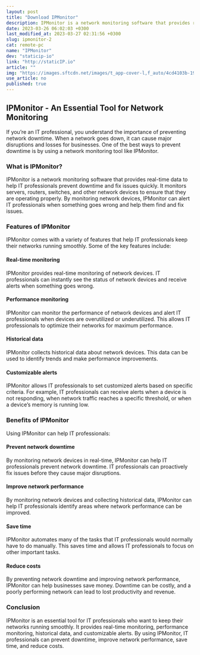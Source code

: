 ```yaml
---
layout: post
title: "Download IPMonitor"
description: IPMonitor is a network monitoring software that provides real-time data to help IT professionals prevent downtime and fix issues quickly. Learn more about its features and benefits.
date: 2023-03-26 06:02:03 +0300
last_modified_at: 2023-03-27 02:31:56 +0300
slug: ipmonitor-2
cat: remote-pc
name: "IPMonitor"
dev: "staticip-io"
link: "http://staticIP.io"
article: ""
img: "https://images.sftcdn.net/images/t_app-cover-l,f_auto/4cd4103b-197b-48c9-af8c-0cd9c507d861/zboyr5gxz9pngzjwqfpz/ipmonitor-2-screenshot.png"
use_article: no
published: true
---
```

## IPMonitor - An Essential Tool for Network Monitoring

If you’re an IT professional, you understand the importance of preventing network downtime. When a network goes down, it can cause major disruptions and losses for businesses. One of the best ways to prevent downtime is by using a network monitoring tool like IPMonitor.

### What is IPMonitor?

IPMonitor is a network monitoring software that provides real-time data to help IT professionals prevent downtime and fix issues quickly. It monitors servers, routers, switches, and other network devices to ensure that they are operating properly. By monitoring network devices, IPMonitor can alert IT professionals when something goes wrong and help them find and fix issues. 

### Features of IPMonitor
IPMonitor comes with a variety of features that help IT professionals keep their networks running smoothly. Some of the key features include:

#### Real-time monitoring
IPMonitor provides real-time monitoring of network devices. IT professionals can instantly see the status of network devices and receive alerts when something goes wrong.

#### Performance monitoring
IPMonitor can monitor the performance of network devices and alert IT professionals when devices are overutilized or underutilized. This allows IT professionals to optimize their networks for maximum performance.

#### Historical data
IPMonitor collects historical data about network devices. This data can be used to identify trends and make performance improvements.

#### Customizable alerts
IPMonitor allows IT professionals to set customized alerts based on specific criteria. For example, IT professionals can receive alerts when a device is not responding, when network traffic reaches a specific threshold, or when a device’s memory is running low.

### Benefits of IPMonitor
Using IPMonitor can help IT professionals:

#### Prevent network downtime
By monitoring network devices in real-time, IPMonitor can help IT professionals prevent network downtime. IT professionals can proactively fix issues before they cause major disruptions.

#### Improve network performance
By monitoring network devices and collecting historical data, IPMonitor can help IT professionals identify areas where network performance can be improved.

#### Save time
IPMonitor automates many of the tasks that IT professionals would normally have to do manually. This saves time and allows IT professionals to focus on other important tasks.

#### Reduce costs
By preventing network downtime and improving network performance, IPMonitor can help businesses save money. Downtime can be costly, and a poorly performing network can lead to lost productivity and revenue.

### Conclusion
IPMonitor is an essential tool for IT professionals who want to keep their networks running smoothly. It provides real-time monitoring, performance monitoring, historical data, and customizable alerts. By using IPMonitor, IT professionals can prevent downtime, improve network performance, save time, and reduce costs.